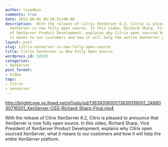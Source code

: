 ```yaml
---
author: liuadmin
comments: true
date: 2013-08-01 09:26:51+00:00
description:  With the release of Citrix XenServer 6.2, Citrix is pleased to announce that
  XenServer is now fully open source. In this video, Richard Sharp, Vice President
  of XenServer Product Development, explains why Citrix open sourced XenServer, what
  it means to our customers and how it will help the entire XenServer platform.
layout: post
slug: citrix-xenserver-is-now-fully-open-source
title: Citrix XenServer is Now Fully Open Source
wordpress_id: 52519
categories:
- XenServer
post_format:
- Video
tags:
- Citrix
- xenserver
---
```


http://brightcove.vo.llnwd.net/e1/uds/pd/13639319001/13639319001_2488040716001_XenServer-OSS-Richard-Sharp-Final.mp4

With the release of Citrix XenServer 6.2, Citrix is pleased to announce that XenServer is now fully open source. In this video, Richard Sharp, Vice President of XenServer Product Development, explains why Citrix open sourced XenServer, what it means to our customers and how it will help the entire XenServer platform.
